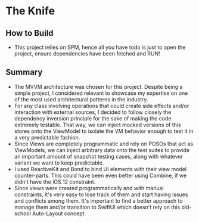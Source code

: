 #  The Knife

## How to Build
- This project relies on SPM, hence all you have todo is just to open the project, ensure dependencies have been fetched and RUN!

## Summary
- The MVVM architecture was chosen for this project. Despite being a simple project, I considered relevant to showcase my expertise on one of the most used architectural patterns in the industry.
- For any class involving operations that could create side effects and/or interaction with external sources, I decided to follow closely the dependency inversion principle for the sake of making the code extremely testable. That way, we can inject mocked versions of this stores onto the ViewModel to isolate the VM behavior enough to test it in a very predictable fashion.
- Since Views are completely programmatic and rely on POSOs that act as ViewModels, we can inject arbitrary data onto the test suites to provide an important amount of snapshot testing cases, along with whatever variant we want to keep predictable.
- I used ReactiveKit and Bond to bind UI elements with their view model counter-parts. This could have been even better using Combine, if we didn't have the iOS 12 constraint.
- Since views were created programmatically and with manual constraints, it's very easy to lose track of them and start having issues and conflicts among them. It's important to find a better approach to manage them and/or transition to SwiftUI which doesn't rely on this old-school Auto-Layout concept.
